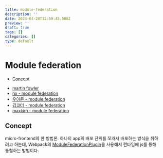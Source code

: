 ```yaml
---
title: module-federation
description: ''
date: 2024-04-28T12:59:45.508Z
preview: ''
draft: true
tags: []
categories: []
type: default
---
```


# Module federation

<!-- START doctoc generated TOC please keep comment here to allow auto update -->
<!-- DON'T EDIT THIS SECTION, INSTEAD RE-RUN doctoc TO UPDATE -->

- [Concept](#concept)

<!-- END doctoc generated TOC please keep comment here to allow auto update -->

- [martin fowler](https://martinfowler.com/articles/micro-frontends.html)
- [nx - module federation](https://nx.dev/concepts/module-federation/module-federation-and-nx)
- [우아콘 - module federation](https://www.youtube.com/watch?v=-jYSGaPAEHE)
- [김코더 - module federation](https://www.kimcoder.io/blog/micro-frontend-module-federation)
- [maxkim - module federation](https://maxkim-j.github.io/posts/runtime-integration-micro-frontends/)

## Concept

micro-frontend의 한 방법론. 하나의 app의 배포 단위를 쪼개서 배포하는 방식을 취하려고 하는데, Webpack의 [ModuleFederationPlugin](https://webpack.js.org/plugins/module-federation-plugin/)을 사용해서 런타임에 js를 통해 통합하는 방법이다.
